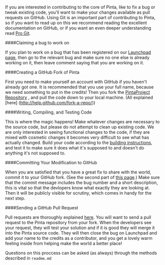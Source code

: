 If you are interested in contributing to the core of Pinta, like to fix
a bug or tweak existing code, you'll want to make your changes available
as pull requests on GitHub. Using Git is an important part of
contributing to Pinta, so if you want to read up on this we recommend
reading the excellent documentation on GitHub, or if you want an even
deeper understanding read [Pro Git](http://progit.org/book/).


####Claiming a bug to work on

If you plan to work on a bug that has been registered on our [Launchpad
page](https://bugs.launchpad.net/pinta/+bugs), then go to the relevant
bug and make sure no one else is already working on it, then leave
comment saying that you are working on it.

####Creating a GitHub Fork of Pinta

First you need  to make yourself an account with GitHub if you haven't
already got one. It is recommended that you use your full name, because
we need something to put in the credits! Then you fork the [PintaProject
Repository](https://github.com/PintaProject/Pinta) , and pull the code
down to your local machine. (All explained [here]
(http://help.github.com/fork-a-repo/))

####Writing, Compiling, and Testing Code

This is where the magic happens! Make whatever changes are necessary to
the source code, but please do not attempt to clean up existing code. We
are only interested in seeing functional changes to the code, if they
are mixed with cosmetic changes it becomes very difficult to see what
has actually changed. Build your code according to the [building
instructions](https://github.com/PintaProject/Pinta/blob/master/readme.md),
and test it to make sure it does what it's supposed to and doesn't do
anything it's not supposed to.

####Committing Your Modification to GitHub

When you are satisfied that you have a great fix to share with the
world, commit it to your GitHub fork. (See the second part of
[this page](http://help.github.com/create-a-repo/).) Make sure that the commit
message includes the bug number and a short description, this is vital
so that the devlopers know what exactly they are looking at. Then it
will be publicly visible for scrutiny, which comes in handy for the next
step.

####Sending a GitHub Pull Request

Pull requests are thoroughly explained [here](http://help.github.com/send-pull-requests/). You will want to send a
pull request to the Pinta repository from your fork. When the developers
see your request, they will test your solution and if it is good they
will merge it into the Pinta source code. They will then close the bug
on Launchpad and add your name to the credits as a contributor, and you
get a lovely warm feeling inside from helping make the world a better
place!


Questions on this proccess can be asked (as always) through the methods
described in `readme.md`
